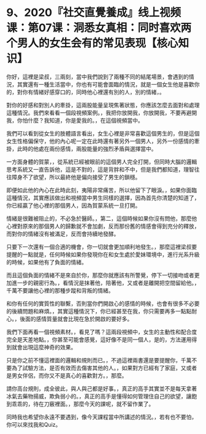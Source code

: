 # 9、2020『社交直覺養成』线上视频课：第07课：洞悉女真相：同时喜欢两个男人的女生会有的常见表现【核心知识】

你好，這裡是梁叔，三兩刻，當中我們說到了兩種不同的結尾場景，會遇到的情況，其實還有一種生活當中，你也有可能會面臨的情況，就是一個女生他是喜歡你的，對你有情緒好感穿口的，同時他心裡還有別的人，別的情緒，。

對你的好感和對別人的牽掛，這兩股能量呈現焦著狀態，你應該怎麼去面對和處理這種情況。我們來看看一個段視頻案例。，我把你放開我，你放開我，不要再避開我，你怕什麼？我知道，你是愛我的。，在這個視頻當中。

我們可以看到從女生的肢體語言看出，女生心裡是非常喜歡這個男生的，但是這個女生性格偏保守，他的內心呢一定在此時還有著另外一個男人，另外一份感情的牽掛，此時的他處在兩份感情，兩股能量的強烈矛盾與選擇當中。

一方面身體的賀蒙，，從系統已經被眼前的這個男人完全打開，但同時大腦的邏輯思考系統又一直告訴他，這是不對的，這是背胖和不中，但是我們都知道，理智往往障身不了欲望，所以最終他是偏向接受了男生的鎖穩。

即便如此他的內心在此時此刻，夷陽非常痛苦，所以他留下了眼淚。，如果你面臨這種情況，其實應該做出和視頻當中男生同樣的選擇，因為首先你清楚的知道了，你已經贏了他心裡的那個男人，因為賀蒙系統一旦打開。

情緒是很難被阻止的，不必急於醫師。，第二，這個時候如果你沒有問他，那麼他心裡對原來的那個男人的歸歉就不會加劇，反而那份舊的情感會得到充分的釋放，而對你的情緒沒有被滿足，反而會持續地發酵。

只要下一次還有一個合適的機會，你一切就會更加順利地發生。，那麼這裡梁叔要提醒的一點就是，任何時候如果你發現你在和女生處於愛妹環境中，進行光系升級的時候，如果他有了負面的情緒。

而且這個負面的情緒不是來自於你，那麼你就應該有所警覺，停下一切接吻或者更加進一步的親密行為。，看情況是抹著他，陪著他，又或者是離開把空間留給他。，千萬不要讓他心裡的那種步蹤和背叛的情緒。

和你有任何的實質性的聯繫，否則當你們開啟心的感情的時候，也會有很多不必要的後續問題和麻煩。，其實這種情況下，你已經甚至在我，你只需要再多一點點耐心。，後面的感情質量就會比現在急於開啟的要好多。

我們下面再看一個視頻素材。，看見了嗎？這兩段視頻中，女生的主動性和配合度完全是天差地點。，你甚至可能會感覺，這好像不是同一個人，是的，方法運用得到就會出現這麼神奇的效果。

只是你之前不懂這裡面的邏輯和規則而已。，不過這裡兩書還是要提醒你，千萬不要為了試驗方法，是否有效而去傷害其他的人。，如果對方已經有了家庭，又或者是男女伴侶，而你又不是真心的喜歡對方。，那麼。

請你高台規則，成全彼此，與人與己都是好事。，真正的高手其實並不是每天拿著冰氣去藥物揚威，欺負弱小的。，真正的高手是懂得如何管理住自己的欲望，讓飽到乖乖的，待在刀竅裡面。，那麼今天的課呢，就不留作業了。

同時我也希望你永遠不要遇到，像今天課程當中所講述的情況。，若有也不要怕，你可以來找我和Quiz。